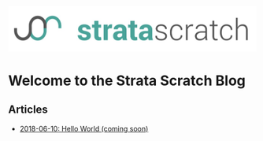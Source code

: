 [![strata scratch](../assets/sslogo.jpg)](https://stratascratch.com)
# Welcome to the Strata Scratch Blog

## Articles
- [2018-06-10: Hello World (coming soon)](https://github.com/stratascratch/stratascratch.github.io/blob/master/blog/_posts/2018-06-10-Hello-World.md)
